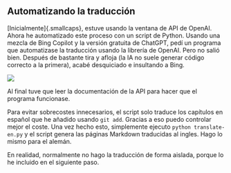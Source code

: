 ## Automatizando la traducción
[Inicialmente]{.smallcaps}, estuve usando la ventana de API de OpenAI. Ahora he automatizado este proceso con un script de Python. Usando una mezcla de Bing Copilot y la versión gratuita de ChatGPT, pedí un programa que automatizase la traducción usando la librería de OpenAI. Pero no salió bien. Después de bastante tira y afloja (la IA no suele generar código correcto a la primera), acabé desquiciado e insultando a Bing. 

![](../../img/w01/bing.webp)

Al final tuve que leer la documentación de la API para hacer que el programa funcionase.

Para evitar sobrecostes innecesarios, el script solo traduce los capítulos en español que he añadido usando `git add`. Gracias a eso puedo controlar mejor el coste. Una vez hecho esto, simplemente ejecuto `python translate-en.py` y el script genera las páginas Markdown traducidas al ingles. Hago lo mismo para el alemán.

En realidad, normalmente no hago la traducción de forma aislada, porque lo he incluido en el siguiente paso.


